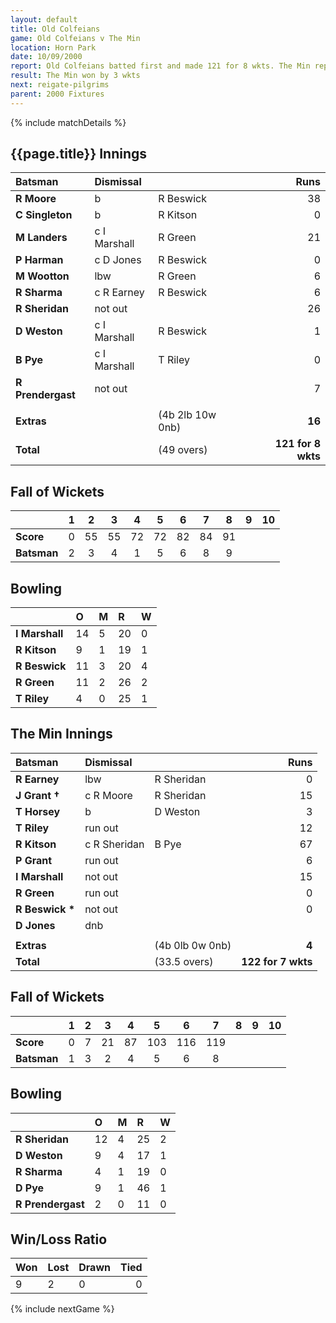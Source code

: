 ```yaml
---
layout: default
title: Old Colfeians
game: Old Colfeians v The Min
location: Horn Park
date: 10/09/2000
report: Old Colfeians batted first and made 121 for 8 wkts. The Min replied with 122 for 7 wkts
result: The Min won by 3 wkts
next: reigate-pilgrims
parent: 2000 Fixtures
---
```


{% include matchDetails %}

## {{page.title}} Innings

| Batsman | Dismissal |  | Runs |
|:---|:---|---|---:|
| **R Moore** | b | R Beswick | 38 |
| **C Singleton** | b | R Kitson | 0 |
| **M Landers** | c I Marshall | R Green | 21 |
| **P Harman** | c D Jones | R Beswick | 0 |
| **M Wootton** | lbw | R Green | 6 |
| **R Sharma** | c R Earney | R Beswick | 6 |
| **R Sheridan** | not out |  | 26 |
| **D Weston** | c I Marshall | R Beswick | 1 |
| **B Pye** | c I Marshall | T Riley | 0 |
| **R Prendergast** | not out |  | 7 |
|  |  |  |  |
| **Extras** | | (4b 2lb 10w 0nb) | **16** |
| **Total** | | (49 overs) | **121 for 8 wkts** |

## Fall of Wickets

| | 1 | 2 | 3 | 4 | 5 | 6 | 7 | 8 | 9 | 10 |
|---|:---:|:---:|:---:|:---:|:---:|:---:|:---:|:---:|:---:|:---:|
| **Score** | 0 | 55 | 55 | 72 | 72 | 82 | 84 | 91 |  |  |
| **Batsman** | 2 | 3 | 4 | 1 | 5 | 6 | 8 | 9 |  |  |

## Bowling

| | O | M | R | W |
|---|:---|:---|:---|:---|
| **I Marshall** | 14 | 5 | 20 | 0 |
| **R Kitson** | 9 | 1 | 19 | 1 |
| **R Beswick** | 11 | 3 | 20 | 4 |
| **R Green** | 11 | 2 | 26 | 2 |
| **T Riley** | 4 | 0 | 25 | 1 |

## The Min Innings

| Batsman | Dismissal |  | Runs |
|:---|:---|---|---:|
| **R Earney** | lbw | R Sheridan | 0 |
| **J Grant &#8224;** | c R Moore | R Sheridan | 15 |
| **T Horsey** | b | D Weston | 3 |
| **T Riley** | run out |  | 12 |
| **R Kitson** | c R Sheridan | B Pye | 67 |
| **P Grant** | run out |  | 6 |
| **I Marshall** | not out |  | 15 |
| **R Green** | run out |  | 0 |
| **R Beswick &#42;** | not out |  | 0 |
| **D Jones** | dnb |  |  |
|  |  |  |  |
| **Extras** | | (4b 0lb 0w 0nb) | **4** |
| **Total** | | (33.5 overs) | **122 for 7 wkts** |

## Fall of Wickets

| | 1 | 2 | 3 | 4 | 5 | 6 | 7 | 8 | 9 | 10 |
|---|:---:|:---:|:---:|:---:|:---:|:---:|:---:|:---:|:---:|:---:|
| **Score** | 0 | 7 | 21 | 87 | 103 | 116 | 119 |  |  |  |
| **Batsman** | 1 | 3 | 2 | 4 | 5 | 6 | 8 |  |  |  |

## Bowling

| | O | M | R | W |
|---|:---|:---|:---|:---|
| **R Sheridan** | 12 | 4 | 25 | 2 |
| **D Weston** | 9 | 4 | 17 | 1 |
| **R Sharma** | 4 | 1 | 19 | 0 |
| **D Pye** | 9 | 1 | 46 | 1 |
| **R Prendergast** | 2 | 0 | 11 | 0 |


## Win/Loss Ratio

| Won | Lost | Drawn | Tied |
|:---|:---|:---|---:|
| 9 | 2 | 0 | 0 |

{% include nextGame %}